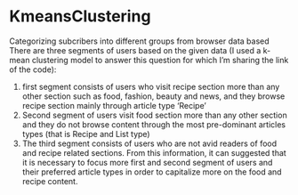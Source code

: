 # KmeansClustering
Categorizing subcribers into different groups from browser data based 
There are three segments of users based on the given data (I used a k-mean clustering model to answer this question for which I’m sharing the link of the code): 
1)	first segment consists of users who visit recipe section more than any other section such as food, fashion, beauty and news, and they browse recipe section mainly through article type ‘Recipe’ 
2)	Second segment of users visit food section more than any other section and they do not browse content through the most pre-dominant articles types (that is Recipe and List type)
3)	The third segment consists of users who are not avid readers of food and recipe related sections.
From this information, it can suggested that it is necessary to focus more first and second segment of users and their preferred article types in order to capitalize more on the food and recipe content.
